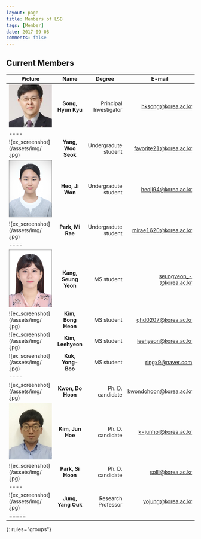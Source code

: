 ```yaml
---
layout: page
title: Members of LSB
tags: [Member]
date: 2017-09-08
comments: false
---
```


## Current Members

| <center>Picture</center> | Name | <center>Degree</center> | <center>E-mail</center> |
|:--------|:-------:|--------:|--------:|
| ![ex_screenshot](/assets/img/prof.jpg) | __Song, Hyun Kyu__ | Principal Investigator | hksong@korea.ac.kr |
|----
| ![ex_screenshot](/assets/img/ .jpg) | __Yang, Woo Seok__ | Undergradute student | favorite21@korea.ac.kr |
| ![ex_screenshot](/assets/img/hjw.jpg) | __Heo, Ji Won__ | Undergradute student | heoji94@korea.ac.kr |
| ![ex_screenshot](/assets/img/ .jpg) | __Park, Mi Rae__ | Undergradute student |  mirae1620@korea.ac.kr |
|----
| ![ex_screenshot](/assets/img/ksy.jpg) | __Kang, Seung Yeon__ | MS student | seungyeon_-@korea.ac.kr |
| ![ex_screenshot](/assets/img/ .jpg) | __Kim, Bong Heon__ | MS student | qhd0207@korea.ac.kr |
| ![ex_screenshot](/assets/img/ .jpg) | __Kim, Leehyeon__ | MS student | leehyeon@korea.ac.kr |
| ![ex_screenshot](/assets/img/ .jpg) | __Kuk, Yong-Boo__ | MS student | ringx9@naver.com |
|----
| ![ex_screenshot](/assets/img/ .jpg) | __Kwon, Do Hoon__ | Ph. D. candidate | kwondohoon@korea.ac.kr |
| ![ex_screenshot](/assets/img/kjh.jpg) | __Kim, Jun Hoe__ | Ph. D. candidate | k-junhoi@korea.ac.kr |
| ![ex_screenshot](/assets/img/ .jpg) | __Park, Si Hoon__ | Ph. D. candidate | solli@korea.ac.kr |
|----
| ![ex_screenshot](/assets/img/ .jpg) | __Jung, Yang Ouk__ | Research Professor | yojung@korea.ac.kr |
|=====
{: rules="groups"}

